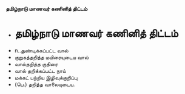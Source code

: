 **தமிழ்நாடு மாணவர் கணினித் திட்டம்**
- # தமிழ்நாடு மாணவர் கணினித் திட்டம்
- n..துண்டிக்கப்பட்ட வால்
- குறுகத்தறித்த மயிரையுடைய வால்
- வால்தறித்த குதிரை
- வால் தறிக்கப்பட்ட நாய்
- மக்கட் பற்றிய இழிவுக்குறிப்பு
- (பெ.) தறித்த வாலையுடைய.

